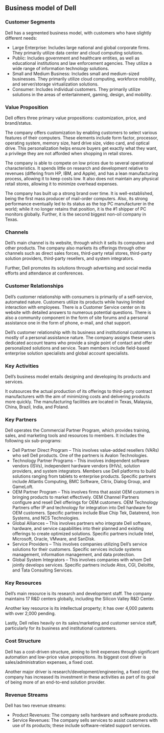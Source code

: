 Business model of Dell
----------------------

 ### Customer Segments

 Dell has a segmented business model, with customers who have slightly different needs:

  * Large Enterprise: Includes large national and global corporate firms. They primarily utilize data center and cloud computing solutions.
 * Public: Includes government and healthcare entities, as well as educational institutions and law enforcement agencies. They utilize a wide range of information technology solutions.
 * Small and Medium Business: Includes small and medium-sized businesses. They primarily utilize cloud computing, workforce mobility, and server/storage virtualization solutions.
 * Consumer: Includes individual customers. They primarily utilize solutions in the areas of entertainment, gaming, design, and mobility.
  ### Value Proposition

 Dell offers three primary value propositions: customization, price, and brand/status.

 The company offers customization by enabling customers to select various features of their computers. These elements include form factor, processor, operating system, memory size, hard drive size, video card, and optical drive. This personalization helps ensure buyers get exactly what they want, a privilege they are not afforded when shopping in retail stores.

 The company is able to compete on low prices due to several operational characteristics. It spends little on research and development relative to revenues (differing from HP, IBM, and Apple), and has a lean manufacturing process, allowing it to keep costs low. It also does not maintain any physical retail stores, allowing it to minimize overhead expenses.

 The company has built up a strong brand over time. It is well-established, being the first mass producer of mail-order computers. Also, its strong performance eventually led to its status as the top PC manufacturer in the world; while it no longer retains that position, it is the #1 shipper of PC monitors globally. Further, it is the second biggest non-oil company in Texas.

 ### Channels

 Dell’s main channel is its website, through which it sells its computers and other products. The company also markets its offerings through other channels such as direct sales forces, third-party retail stores, third-party solution providers, third-party resellers, and system integrators.

 Further, Dell promotes its solutions through advertising and social media efforts and attendance at conferences.

 ### Customer Relationships

 Dell’s customer relationship with consumers is primarily of a self-service, automated nature. Customers utilize its products while having limited interaction with employees. There is a Customer Service center on its website with detailed answers to numerous potential questions. There is also a community component in the form of site forums and a personal assistance one in the form of phone, e-mail, and chat support.

 Dell’s customer relationship with its business and institutional customers is mostly of a personal assistance nature. The company assigns these users dedicated account teams who provide a single point of contact and offer personalized solutions and service. Team members include field-based enterprise solution specialists and global account specialists.

 ### Key Activities

 Dell’s business model entails designing and developing its products and services.

 It outsources the actual production of its offerings to third-party contract manufacturers with the aim of minimizing costs and delivering products more quickly. The manufacturing facilities are located in Texas, Malaysia, China, Brazil, India, and Poland.

 ### Key Partners

 Dell operates the Commercial Partner Program, which provides training, sales, and marketing tools and resources to members. It includes the following six sub-programs:

  * Dell Partner Direct Program – This involves value-added resellers (VARs) who sell Dell products. One of the partners is Avalon Technologies.
 * Technology Partner Programs – This involves independent software vendors (ISVs), independent hardware vendors (IHVs), solution providers, and system integrators. Members use Dell platforms to build solutions ranging from tablets to enterprise products. Specific partners include Atlantis Computing, BMC Software, Citrix, Dialog Group, and GameLoft.
 * OEM Partner Program – This involves firms that assist OEM customers in bringing products to market effectively. OEM Channel Partners configure and resell Dell offerings for OEM customers. OEM Technology Partners offer IP and technology for integration into Dell hardware for OEM customers. Specific partners include Blue Chip Tek, Datatrend, Iron Systems, and NCS Technologies.
 * Global Alliances – This involves partners who integrate Dell software, hardware, and service capabilities into their planned and existing offerings to create optimized solutions. Specific partners include Intel, Microsoft, Oracle, VMware, and SanDisk.
 * Service Providers – This involves companies utilizing Dell’s service solutions for their customers. Specific services include systems management, information management, and data protection.
 * Global System Integrators – This involves companies with whom Dell jointly develops services. Specific partners include Atos, CGI, Deloitte, and Tata Consulting Services.
  ### Key Resources

 Dell’s main resource is its research and development staff. The company maintains 17 R&D centers globally, including the Silicon Valley R&D Center.

 Another key resource is its intellectual property; it has over 4,000 patents with over 2,000 pending.

 Lastly, Dell relies heavily on its sales/marketing and customer service staff, particularly for its business and institutional customers.

 ### Cost Structure

 Dell has a cost-driven structure, aiming to limit expenses through significant automation and low-price value propositions. Its biggest cost driver is sales/administration expenses, a fixed cost.

 Another major driver is research/development/engineering, a fixed cost; the company has increased its investment in these activities as part of its goal of being more of an end-to-end solution provider.

 ### Revenue Streams

 Dell has two revenue streams:

  * Product Revenues: The company sells hardware and software products.
 * Service Revenues: The company sells services to assist customers with use of its products; these include software-related support services.